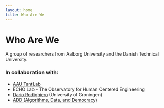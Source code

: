```yaml
---
layout: home
title: Who Are We
---
```


# Who Are We

A group of researchers from Aalborg University and the Danish Technical University.

### In collaboration with:

- [AAU TantLab](https://www.en.culture.aau.dk/research/research-groups/tantlab)
- ECHO Lab - The Observatory for Human Centered Engineering
- [Dario Rodighiero](https://dariorodighiero.com) (University of Groningen)
- [ADD (Algorithms, Data, and Democracy)](https://algorithms.dk)

